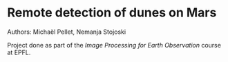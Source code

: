 # Remote detection of dunes on Mars

Authors: Michaël Pellet, Nemanja Stojoski

Project done as part of the *Image Processing for Earth Observation* course at EPFL.
